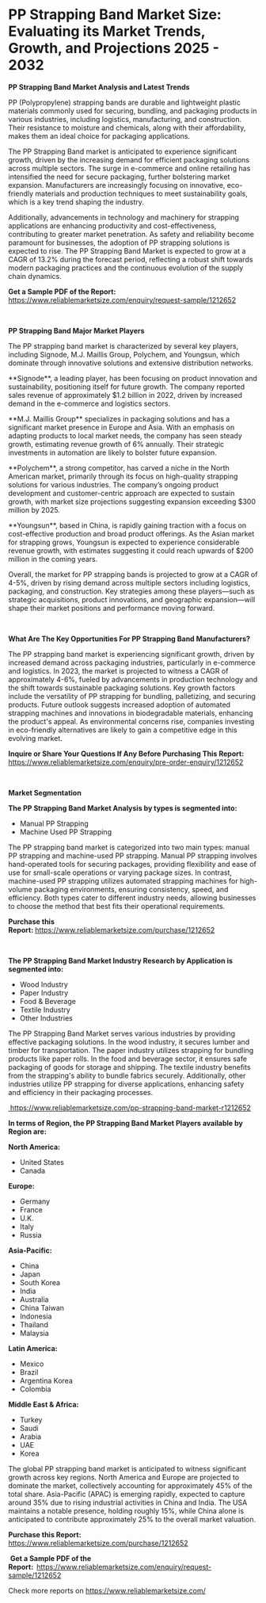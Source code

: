 <p><h1>PP Strapping Band Market Size: Evaluating its Market Trends, Growth, and Projections 2025 - 2032</h1></p><p><strong>PP Strapping Band Market Analysis and Latest Trends</strong></p>
<p><p>PP (Polypropylene) strapping bands are durable and lightweight plastic materials commonly used for securing, bundling, and packaging products in various industries, including logistics, manufacturing, and construction. Their resistance to moisture and chemicals, along with their affordability, makes them an ideal choice for packaging applications.</p><p>The PP Strapping Band market is anticipated to experience significant growth, driven by the increasing demand for efficient packaging solutions across multiple sectors. The surge in e-commerce and online retailing has intensified the need for secure packaging, further bolstering market expansion. Manufacturers are increasingly focusing on innovative, eco-friendly materials and production techniques to meet sustainability goals, which is a key trend shaping the industry.</p><p>Additionally, advancements in technology and machinery for strapping applications are enhancing productivity and cost-effectiveness, contributing to greater market penetration. As safety and reliability become paramount for businesses, the adoption of PP strapping solutions is expected to rise. The PP Strapping Band Market is expected to grow at a CAGR of 13.2% during the forecast period, reflecting a robust shift towards modern packaging practices and the continuous evolution of the supply chain dynamics.</p></p>
<p><strong>Get a Sample PDF of the Report:&nbsp;</strong> <a href="https://www.reliablemarketsize.com/enquiry/request-sample/1212652?utm_campaign=3382&utm_medium=2&utm_source=Github&utm_content=ia&utm_term=24032025&utm_id=pp-strapping-band">https://www.reliablemarketsize.com/enquiry/request-sample/1212652</a></p>
<p>&nbsp;</p>
<p><strong>PP Strapping Band Major Market Players</strong></p>
<p><p>The PP strapping band market is characterized by several key players, including Signode, M.J. Maillis Group, Polychem, and Youngsun, which dominate through innovative solutions and extensive distribution networks. </p><p>**Signode**, a leading player, has been focusing on product innovation and sustainability, positioning itself for future growth. The company reported sales revenue of approximately $1.2 billion in 2022, driven by increased demand in the e-commerce and logistics sectors.</p><p>**M.J. Maillis Group** specializes in packaging solutions and has a significant market presence in Europe and Asia. With an emphasis on adapting products to local market needs, the company has seen steady growth, estimating revenue growth of 6% annually. Their strategic investments in automation are likely to bolster future expansion.</p><p>**Polychem**, a strong competitor, has carved a niche in the North American market, primarily through its focus on high-quality strapping solutions for various industries. The company’s ongoing product development and customer-centric approach are expected to sustain growth, with market size projections suggesting expansion exceeding $300 million by 2025.</p><p>**Youngsun**, based in China, is rapidly gaining traction with a focus on cost-effective production and broad product offerings. As the Asian market for strapping grows, Youngsun is expected to experience considerable revenue growth, with estimates suggesting it could reach upwards of $200 million in the coming years.</p><p>Overall, the market for PP strapping bands is projected to grow at a CAGR of 4-5%, driven by rising demand across multiple sectors including logistics, packaging, and construction. Key strategies among these players—such as strategic acquisitions, product innovations, and geographic expansion—will shape their market positions and performance moving forward.</p></p>
<p>&nbsp;</p>
<p><strong>What Are The Key Opportunities For PP Strapping Band Manufacturers?</strong></p>
<p><p>The PP strapping band market is experiencing significant growth, driven by increased demand across packaging industries, particularly in e-commerce and logistics. In 2023, the market is projected to witness a CAGR of approximately 4-6%, fueled by advancements in production technology and the shift towards sustainable packaging solutions. Key growth factors include the versatility of PP strapping for bundling, palletizing, and securing products. Future outlook suggests increased adoption of automated strapping machines and innovations in biodegradable materials, enhancing the product's appeal. As environmental concerns rise, companies investing in eco-friendly alternatives are likely to gain a competitive edge in this evolving market.</p></p>
<p><strong>Inquire or Share Your Questions If Any Before Purchasing This Report:</strong> <a href="https://www.reliablemarketsize.com/enquiry/pre-order-enquiry/1212652?utm_campaign=3382&utm_medium=2&utm_source=Github&utm_content=ia&utm_term=24032025&utm_id=pp-strapping-band">https://www.reliablemarketsize.com/enquiry/pre-order-enquiry/1212652</a></p>
<p>&nbsp;</p>
<p><strong>Market Segmentation</strong></p>
<p><strong>The PP Strapping Band Market Analysis by types is segmented into:</strong></p>
<p><ul><li>Manual PP Strapping</li><li>Machine Used PP Strapping</li></ul></p>
<p><p>The PP strapping band market is categorized into two main types: manual PP strapping and machine-used PP strapping. Manual PP strapping involves hand-operated tools for securing packages, providing flexibility and ease of use for small-scale operations or varying package sizes. In contrast, machine-used PP strapping utilizes automated strapping machines for high-volume packaging environments, ensuring consistency, speed, and efficiency. Both types cater to different industry needs, allowing businesses to choose the method that best fits their operational requirements.</p></p>
<p><strong>Purchase this Report:&nbsp;</strong><a href="https://www.reliablemarketsize.com/purchase/1212652?utm_campaign=3382&utm_medium=2&utm_source=Github&utm_content=ia&utm_term=24032025&utm_id=pp-strapping-band">https://www.reliablemarketsize.com/purchase/1212652</a></p>
<p>&nbsp;</p>
<p><strong>The PP Strapping Band Market Industry Research by Application is segmented into:</strong></p>
<p><ul><li>Wood Industry</li><li>Paper Industry</li><li>Food & Beverage</li><li>Textile Industry</li><li>Other Industries</li></ul></p>
<p><p>The PP Strapping Band Market serves various industries by providing effective packaging solutions. In the wood industry, it secures lumber and timber for transportation. The paper industry utilizes strapping for bundling products like paper rolls. In the food and beverage sector, it ensures safe packaging of goods for storage and shipping. The textile industry benefits from the strapping's ability to bundle fabrics securely. Additionally, other industries utilize PP strapping for diverse applications, enhancing safety and efficiency in their packaging processes.</p></p>
<p><a href="https://www.reliablemarketsize.com/pp-strapping-band-market-r1212652?utm_campaign=3382&utm_medium=2&utm_source=Github&utm_content=ia&utm_term=24032025&utm_id=pp-strapping-band">&nbsp;https://www.reliablemarketsize.com/pp-strapping-band-market-r1212652</a></p>
<p><strong>In terms of Region, the PP Strapping Band Market Players available by Region are:</strong></p>
<p>
    <p> <strong> North America: </strong>
        <ul>
            <li>United States</li>
            <li>Canada</li>
        </ul>
        </p> 
    <p> <strong> Europe: </strong>
        <ul>
            <li>Germany</li>
            <li>France</li>
            <li>U.K.</li>
            <li>Italy</li>
            <li>Russia</li>
        </ul>
        </p> 
    <p> <strong> Asia-Pacific: </strong>
        <ul>
            <li>China</li>
            <li>Japan</li>
            <li>South Korea</li>
            <li>India</li>
            <li>Australia</li>
            <li>China Taiwan</li>
            <li>Indonesia</li>
            <li>Thailand</li>
            <li>Malaysia</li>
        </ul>
        </p> 
    <p> <strong> Latin America: </strong>
        <ul>
            <li>Mexico</li>
            <li>Brazil</li>
            <li>Argentina Korea</li>
            <li>Colombia</li>
        </ul>
        </p> 
    <p> <strong> Middle East & Africa: </strong>
        <ul>
            <li>Turkey</li>
            <li>Saudi</li>
            <li>Arabia</li>
            <li>UAE</li>
            <li>Korea</li>
        </ul>
    </p>
    </p>
<p><p>The global PP strapping band market is anticipated to witness significant growth across key regions. North America and Europe are projected to dominate the market, collectively accounting for approximately 45% of the total share. Asia-Pacific (APAC) is emerging rapidly, expected to capture around 35% due to rising industrial activities in China and India. The USA maintains a notable presence, holding roughly 15%, while China alone is anticipated to contribute approximately 25% to the overall market valuation.</p></p>
<p><strong>Purchase this Report: </strong><a href="https://www.reliablemarketsize.com/purchase/1212652?utm_campaign=3382&utm_medium=2&utm_source=Github&utm_content=ia&utm_term=24032025&utm_id=pp-strapping-band">https://www.reliablemarketsize.com/purchase/1212652</a></p>
<p>&nbsp;<strong>Get a Sample PDF of the Report:&nbsp;&nbsp;</strong><a href="https://www.reliablemarketsize.com/enquiry/request-sample/1212652?utm_campaign=3382&utm_medium=2&utm_source=Github&utm_content=ia&utm_term=24032025&utm_id=pp-strapping-band">https://www.reliablemarketsize.com/enquiry/request-sample/1212652</a></p>
<p><strong></strong></p>
<p>Check more reports on <a href="https://www.reliablemarketsize.com/?utm_campaign=3382&utm_medium=2&utm_source=Github&utm_content=ia&utm_term=24032025&utm_id=pp-strapping-band">https://www.reliablemarketsize.com/</a></p>
